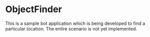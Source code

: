 # ObjectFinder

This is a sample bot application which is being developed to find a particular location. The entire scenario is not yet implemented.

